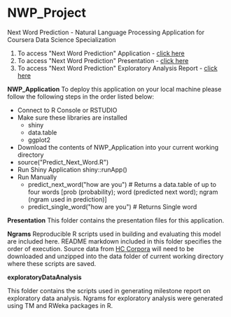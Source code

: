 # NWP_Project
Next Word Prediction - Natural Language Processing Application for Coursera Data Science Specialization

1. To access "Next Word Prediction" Application - [click here](http://kchalasa.shinyapps.io/NWP_Application/)
2. To access "Next Word Prediction" Presentation - [click here](http://rpubs.com/kchalasa/nwp)
3. To access "Next Word Prediction" Exploratory Analysis Report - [click here](http://rpubs.com/kchalasa/nlpmilestone)


**NWP_Application**
To deploy this application on your local machine please follow the following steps in the order listed below:

- Connect to R Console or RSTUDIO
- Make sure these libraries are installed
  + shiny
  + data.table
  + ggplot2
- Download the contents of NWP_Application into your current working directory
- source("Predict_Next_Word.R")
- Run Shiny Application
	shiny::runApp()
- Run Manually  
  + predict_next_word("how are you")          # Returns a data.table of up to four words [prob (probability); word (predicted next word); ngram (ngram used in prediction)]
  + predict_single_word("how are you")        # Returns Single word
  
  
**Presentation**
This folder contains the presentation files for this application.

**Ngrams**
Reproducible R scripts used in building and evaluating this model are included here.  README markdown included in this folder specifies the order of execution. 
Source data from [HC Corpora](https://d396qusza40orc.cloudfront.net/dsscapstone/dataset/Coursera-SwiftKey.zip) will need to be downloaded and unzipped into the
data folder of current working directory where these scripts are saved. 
 
 **exploratoryDataAnalysis**
 
 This folder contains the scripts used in generating milestone report on exploratory data analysis. Ngrams for exploratory analysis 
 were generated using TM and RWeka packages in R.
 
 


